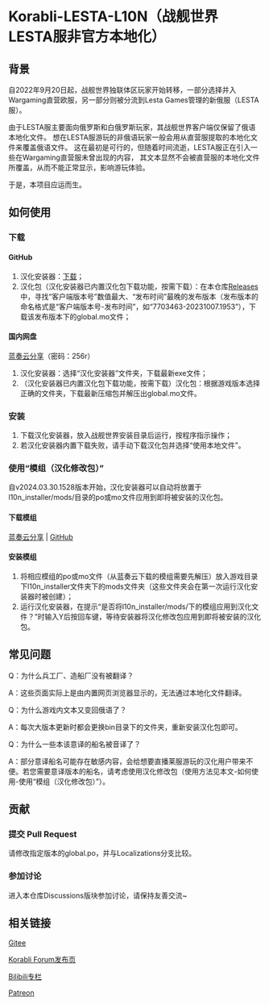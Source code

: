 # Korabli-LESTA-L10N（战舰世界LESTA服非官方本地化）

## 背景

自2022年9月20日起，战舰世界独联体区玩家开始转移，一部分选择并入Wargaming直营欧服，另一部分则被分流到Lesta Games管理的新俄服（LESTA服）。

由于LESTA服主要面向俄罗斯和白俄罗斯玩家，其战舰世界客户端仅保留了俄语本地化文件。
想在LESTA服游玩的非俄语玩家一般会用从直营服提取的本地化文件来覆盖俄语文件。
这在最初是可行的，但随着时间流逝，LESTA服正在引入一些在Wargaming直营服未曾出现的内容，
其文本显然不会被直营服的本地化文件所覆盖，从而不能正常显示，影响游玩体验。

于是，本项目应运而生。

## 如何使用

### 下载

#### GitHub

1. 汉化安装器：[下载](https://github.com/LocalizedKorabli/L10nInstaller/releases/download/v2024.04.07.1440/L10nInstaller-v2024.04.07.1440.exe)；
2. 汉化包（汉化安装器已内置汉化包下载功能，按需下载）：在本仓库[Releases](https://github.com/LocalizedKorabli/Korabli-LESTA-L10N/releases)中，寻找“客户端版本号”数值最大、“发布时间”最晚的发布版本（发布版本的命名格式是“客户端版本号-发布时间”，如“7703463-20231007.1953”），下载该发布版本下的global.mo文件；

#### 国内网盘

[蓝奏云分享](https://tapio.lanzouw.com/b01lit85i)（密码：256r）

1. 汉化安装器：选择“汉化安装器”文件夹，下载最新exe文件；
2. （汉化安装器已内置汉化包下载功能，按需下载）汉化包：根据游戏版本选择正确的文件夹，下载最新压缩包并解压出global.mo文件。


### 安装

1. 下载汉化安装器，放入战舰世界安装目录后运行，按程序指示操作；
2. 若汉化安装器内置下载失败，请手动下载汉化包并选择“使用本地文件”。

### 使用“模组（汉化修改包）”

自v2024.03.30.1528版本开始，汉化安装器可以自动将放置于l10n_installer/mods/目录的po或mo文件应用到即将被安装的汉化包。

#### 下载模组

[蓝奏云分享](https://tapio.lanzn.com/b0nxzso2b) | [GitHub](https://github.com/LocalizedKorabli/L10nModifications)

#### 安装模组

1. 将相应模组的po或mo文件（从蓝奏云下载的模组需要先解压）放入游戏目录下l10n_installer文件夹下的mods文件夹（这些文件夹会在第一次运行汉化安装器时被创建）；
2. 运行汉化安装器，在提示“是否将l10n_installer/mods/下的模组应用到汉化文件？”时输入Y后按回车键，等待安装器将汉化修改包应用到即将被安装的汉化包。

## 常见问题

Q：为什么兵工厂、造船厂没有被翻译？

A：这些页面实际上是由内置网页浏览器显示的，无法通过本地化文件翻译。

Q：为什么游戏内文本又变回俄语了？

A：每次大版本更新时都会更换bin目录下的文件夹，重新安装汉化包即可。

Q：为什么一些本该意译的船名被音译了？

A：部分意译船名可能存在敏感内容，会给想要直播莱服游玩的汉化用户带来不便。若您需要意译版本的船名，请考虑使用汉化修改包（使用方法见本文-如何使用-使用“模组（汉化修改包）”）。

## 贡献

### 提交 Pull Request

请修改指定版本的global.po，并与Localizations分支比较。

### 参加讨论

进入本仓库Discussions版块参加讨论，请保持友善交流~

## 相关链接

[Gitee](https://gitee.com/nova-committee/korabli-LESTA-L10N)

[Korabli Forum发布页](https://forum.korabli.su/topic/161848-133-%D0%BA%D0%B8%D1%82%D0%B0%D0%B9%D1%81%D0%BA%D0%B0%D1%8F-%D0%BB%D0%BE%D0%BA%D0%B0%D0%BB%D0%B8%D0%B7%D0%B0%D1%86%D0%B8%D1%8F%E4%B8%AD%E6%96%87%E6%9C%AC%E5%9C%B0%E5%8C%96/)

[Bilibili专栏](https://www.bilibili.com/opus/918285182086152224)

[Patreon](https://www.patreon.com/LocalizedKorabli)
